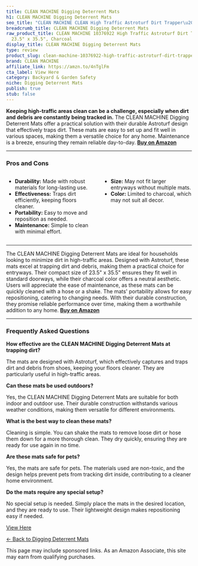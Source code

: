 ```yaml
---
title: CLEAN MACHINE Digging Deterrent Mats
h1: CLEAN MACHINE Digging Deterrent Mats
seo_title: "CLEAN MACHINE CLEAN High Traffic Astroturf Dirt Trapper\u2026"
breadcrumb_title: CLEAN MACHINE Digging Deterrent Mats
raw_product_title: CLEAN MACHINE 10376922 High Traffic Astroturf Dirt Trapper Doormat,
  23.5" x 35.5", Charcoal
display_title: CLEAN MACHINE Digging Deterrent Mats
type: review
product_slug: clean-machine-10376922-high-traffic-astroturf-dirt-trapper-doormat-23-5-c1c3fcca
brand: CLEAN MACHINE
affiliate_link: https://amzn.to/4nTglFm
cta_label: View Here
category: Backyard & Garden Safety
niche: Digging Deterrent Mats
publish: true
stub: false
---
```


<div id="intro" class="full-width">
  <p><strong>Keeping high-traffic areas clean can be a challenge, especially when dirt and debris are constantly being tracked in.</strong> The CLEAN MACHINE Digging Deterrent Mats offer a practical solution with their durable Astroturf design that effectively traps dirt. These mats are easy to set up and fit well in various spaces, making them a versatile choice for any home. Maintenance is a breeze, ensuring they remain reliable day-to-day. <a href="https://amzn.to/4nTglFm" rel="nofollow sponsored noopener" target="_blank"><strong>Buy on Amazon</strong></a></p>
</div>

<hr />
<h3 id="pros-cons">Pros and Cons</h3>
<div class="pc-grid" style="display:grid;grid-template-columns:1fr 1fr;gap:16px;">
  <ul>
    <li><strong>Durability:</strong> Made with robust materials for long-lasting use.</li>
    <li><strong>Effectiveness:</strong> Traps dirt efficiently, keeping floors cleaner.</li>
    <li><strong>Portability:</strong> Easy to move and reposition as needed.</li>
    <li><strong>Maintenance:</strong> Simple to clean with minimal effort.</li>
  </ul>
  <ul>
    <li><strong>Size:</strong> May not fit larger entryways without multiple mats.</li>
    <li><strong>Color:</strong> Limited to charcoal, which may not suit all decor.</li>
  </ul>
</div>
<hr />

<div class="full-width">
  <p>The CLEAN MACHINE Digging Deterrent Mats are ideal for households looking to minimize dirt in high-traffic areas. Designed with Astroturf, these mats excel at trapping dirt and debris, making them a practical choice for entryways. Their compact size of 23.5" x 35.5" ensures they fit well in standard doorways, while their charcoal color offers a neutral aesthetic. Users will appreciate the ease of maintenance, as these mats can be quickly cleaned with a hose or a shake. The mats' portability allows for easy repositioning, catering to changing needs. With their durable construction, they promise reliable performance over time, making them a worthwhile addition to any home. <a href="https://amzn.to/4nTglFm" rel="nofollow sponsored noopener" target="_blank"><strong>Buy on Amazon</strong></a></p>
</div>

<hr />
<h3 id="faqs">Frequently Asked Questions</h3>

<p><strong>How effective are the CLEAN MACHINE Digging Deterrent Mats at trapping dirt?</strong></p>
<p>The mats are designed with Astroturf, which effectively captures and traps dirt and debris from shoes, keeping your floors cleaner. They are particularly useful in high-traffic areas.</p>

<p><strong>Can these mats be used outdoors?</strong></p>
<p>Yes, the CLEAN MACHINE Digging Deterrent Mats are suitable for both indoor and outdoor use. Their durable construction withstands various weather conditions, making them versatile for different environments.</p>

<p><strong>What is the best way to clean these mats?</strong></p>
<p>Cleaning is simple. You can shake the mats to remove loose dirt or hose them down for a more thorough clean. They dry quickly, ensuring they are ready for use again in no time.</p>

<p><strong>Are these mats safe for pets?</strong></p>
<p>Yes, the mats are safe for pets. The materials used are non-toxic, and the design helps prevent pets from tracking dirt inside, contributing to a cleaner home environment.</p>

<p><strong>Do the mats require any special setup?</strong></p>
<p>No special setup is needed. Simply place the mats in the desired location, and they are ready to use. Their lightweight design makes repositioning easy if needed.</p>
<p><a class="btn" href="https://amzn.to/4nTglFm" target="_blank" rel="nofollow sponsored noopener">View Here</a></p>
<p><a href="/roundups/backyard-garden-safety/digging-deterrent-mats/">← Back to Digging Deterrent Mats</a></p>
<aside class="disclosure">This page may include sponsored links. As an Amazon Associate, this site may earn from qualifying purchases.</aside>
